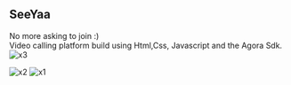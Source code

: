 ## SeeYaa
No more asking to join :)
</br>
Video calling platform build using Html,Css, Javascript and the Agora Sdk.
![x3](https://user-images.githubusercontent.com/75473780/159774523-2f62f7cd-27f7-482f-9325-2d2d46838e81.png)

![x2](https://user-images.githubusercontent.com/75473780/159774550-b7801a9d-3366-4d6e-9255-78a55e2fb4b7.png)
![x1](https://user-images.githubusercontent.com/75473780/159774566-113b4e0d-3ab6-4507-a5ec-026d24c4d3e6.png)

